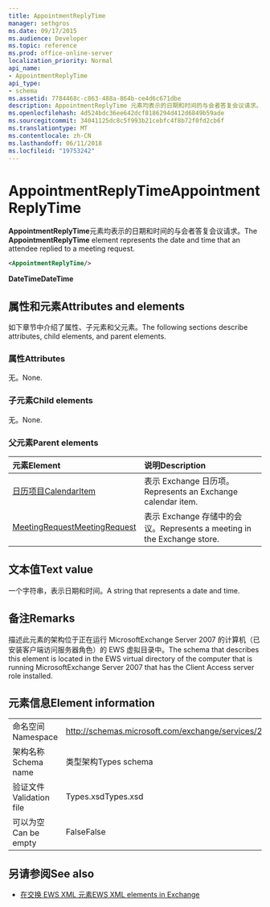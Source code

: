 ```yaml
---
title: AppointmentReplyTime
manager: sethgros
ms.date: 09/17/2015
ms.audience: Developer
ms.topic: reference
ms.prod: office-online-server
localization_priority: Normal
api_name:
- AppointmentReplyTime
api_type:
- schema
ms.assetid: 7784468c-c863-488a-864b-ce4d6c671dbe
description: AppointmentReplyTime 元素均表示的日期和时间的与会者答复会议请求。
ms.openlocfilehash: 4d524bdc36ee642dcf8186294d412d6849b59ade
ms.sourcegitcommit: 34041125dc8c5f993b21cebfc4f8b72f0fd2cb6f
ms.translationtype: MT
ms.contentlocale: zh-CN
ms.lasthandoff: 06/11/2018
ms.locfileid: "19753242"
---
```

# <a name="appointmentreplytime"></a><span data-ttu-id="8c33e-103">AppointmentReplyTime</span><span class="sxs-lookup"><span data-stu-id="8c33e-103">AppointmentReplyTime</span></span>

<span data-ttu-id="8c33e-104">**AppointmentReplyTime**元素均表示的日期和时间的与会者答复会议请求。</span><span class="sxs-lookup"><span data-stu-id="8c33e-104">The **AppointmentReplyTime** element represents the date and time that an attendee replied to a meeting request.</span></span> 
  
```xml
<AppointmentReplyTime/>
```

 <span data-ttu-id="8c33e-105">**DateTime**</span><span class="sxs-lookup"><span data-stu-id="8c33e-105">**DateTime**</span></span>
## <a name="attributes-and-elements"></a><span data-ttu-id="8c33e-106">属性和元素</span><span class="sxs-lookup"><span data-stu-id="8c33e-106">Attributes and elements</span></span>

<span data-ttu-id="8c33e-107">如下章节中介绍了属性、子元素和父元素。</span><span class="sxs-lookup"><span data-stu-id="8c33e-107">The following sections describe attributes, child elements, and parent elements.</span></span>
  
### <a name="attributes"></a><span data-ttu-id="8c33e-108">属性</span><span class="sxs-lookup"><span data-stu-id="8c33e-108">Attributes</span></span>

<span data-ttu-id="8c33e-109">无。</span><span class="sxs-lookup"><span data-stu-id="8c33e-109">None.</span></span>
  
### <a name="child-elements"></a><span data-ttu-id="8c33e-110">子元素</span><span class="sxs-lookup"><span data-stu-id="8c33e-110">Child elements</span></span>

<span data-ttu-id="8c33e-111">无。</span><span class="sxs-lookup"><span data-stu-id="8c33e-111">None.</span></span>
  
### <a name="parent-elements"></a><span data-ttu-id="8c33e-112">父元素</span><span class="sxs-lookup"><span data-stu-id="8c33e-112">Parent elements</span></span>

|<span data-ttu-id="8c33e-113">**元素**</span><span class="sxs-lookup"><span data-stu-id="8c33e-113">**Element**</span></span>|<span data-ttu-id="8c33e-114">**说明**</span><span class="sxs-lookup"><span data-stu-id="8c33e-114">**Description**</span></span>|
|:-----|:-----|
|[<span data-ttu-id="8c33e-115">日历项目</span><span class="sxs-lookup"><span data-stu-id="8c33e-115">CalendarItem</span></span>](calendaritem.md) <br/> |<span data-ttu-id="8c33e-116">表示 Exchange 日历项。</span><span class="sxs-lookup"><span data-stu-id="8c33e-116">Represents an Exchange calendar item.</span></span>  <br/> |
|[<span data-ttu-id="8c33e-117">MeetingRequest</span><span class="sxs-lookup"><span data-stu-id="8c33e-117">MeetingRequest</span></span>](meetingrequest.md) <br/> |<span data-ttu-id="8c33e-118">表示 Exchange 存储中的会议。</span><span class="sxs-lookup"><span data-stu-id="8c33e-118">Represents a meeting in the Exchange store.</span></span>  <br/> |
   
## <a name="text-value"></a><span data-ttu-id="8c33e-119">文本值</span><span class="sxs-lookup"><span data-stu-id="8c33e-119">Text value</span></span>

<span data-ttu-id="8c33e-120">一个字符串，表示日期和时间。</span><span class="sxs-lookup"><span data-stu-id="8c33e-120">A string that represents a date and time.</span></span>
  
## <a name="remarks"></a><span data-ttu-id="8c33e-121">备注</span><span class="sxs-lookup"><span data-stu-id="8c33e-121">Remarks</span></span>

<span data-ttu-id="8c33e-122">描述此元素的架构位于正在运行 MicrosoftExchange Server 2007 的计算机（已安装客户端访问服务器角色）的 EWS 虚拟目录中。</span><span class="sxs-lookup"><span data-stu-id="8c33e-122">The schema that describes this element is located in the EWS virtual directory of the computer that is running MicrosoftExchange Server 2007 that has the Client Access server role installed.</span></span>
  
## <a name="element-information"></a><span data-ttu-id="8c33e-123">元素信息</span><span class="sxs-lookup"><span data-stu-id="8c33e-123">Element information</span></span>

|||
|:-----|:-----|
|<span data-ttu-id="8c33e-124">命名空间</span><span class="sxs-lookup"><span data-stu-id="8c33e-124">Namespace</span></span>  <br/> |http://schemas.microsoft.com/exchange/services/2006/types  <br/> |
|<span data-ttu-id="8c33e-125">架构名称</span><span class="sxs-lookup"><span data-stu-id="8c33e-125">Schema name</span></span>  <br/> |<span data-ttu-id="8c33e-126">类型架构</span><span class="sxs-lookup"><span data-stu-id="8c33e-126">Types schema</span></span>  <br/> |
|<span data-ttu-id="8c33e-127">验证文件</span><span class="sxs-lookup"><span data-stu-id="8c33e-127">Validation file</span></span>  <br/> |<span data-ttu-id="8c33e-128">Types.xsd</span><span class="sxs-lookup"><span data-stu-id="8c33e-128">Types.xsd</span></span>  <br/> |
|<span data-ttu-id="8c33e-129">可以为空</span><span class="sxs-lookup"><span data-stu-id="8c33e-129">Can be empty</span></span>  <br/> |<span data-ttu-id="8c33e-130">False</span><span class="sxs-lookup"><span data-stu-id="8c33e-130">False</span></span>  <br/> |
   
## <a name="see-also"></a><span data-ttu-id="8c33e-131">另请参阅</span><span class="sxs-lookup"><span data-stu-id="8c33e-131">See also</span></span>

- [<span data-ttu-id="8c33e-132">在交换 EWS XML 元素</span><span class="sxs-lookup"><span data-stu-id="8c33e-132">EWS XML elements in Exchange</span></span>](ews-xml-elements-in-exchange.md)

